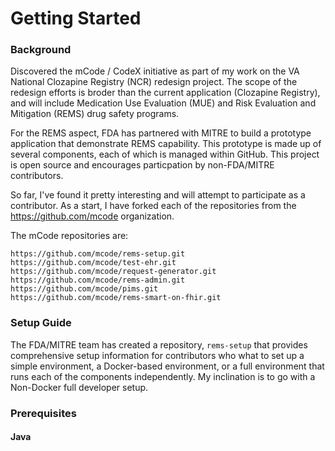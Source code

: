 # Getting Started

### Background
Discovered the mCode / CodeX initiative as part of my work on the VA National Clozapine Registry (NCR) redesign project. The scope of the redesign efforts is broder than the current application (Clozapine Registry), and will include Medication Use Evaluation (MUE) and Risk Evaluation and Mitigation (REMS) drug safety programs.

For the REMS aspect, FDA has partnered with MITRE to build a prototype application that demonstrate REMS capability. This prototype is made up of several components, each of which is managed within GitHub. This project is open source and encourages particpation by non-FDA/MITRE contributors.

So far, I've found it pretty interesting and will attempt to participate as a contributor. As a start, I have forked each of the repositories from the https://github.com/mcode organization.  

The mCode repositories are:

```text
https://github.com/mcode/rems-setup.git
https://github.com/mcode/test-ehr.git
https://github.com/mcode/request-generator.git
https://github.com/mcode/rems-admin.git
https://github.com/mcode/pims.git
https://github.com/mcode/rems-smart-on-fhir.git
```

### Setup Guide
The FDA/MITRE team has created a repository, `rems-setup` that provides comprehensive setup information for contributors who what to set up a simple environment, a Docker-based environment, or a full environment that runs each of the components independently.  My inclination is to go with a Non-Docker full developer setup.  

### Prerequisites
#### Java

